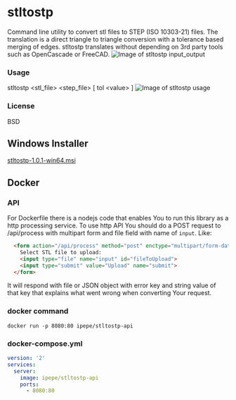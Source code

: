 # stltostp
Command line utility to convert stl files to STEP (ISO 10303-21) files. The translation is a direct triangle to triangle conversion with a tolerance based merging of edges. stltostp translates without depending on 3rd party tools such as OpenCascade or FreeCAD.
![Image of stltostp input_output](https://github.com/slugdev/stltostp/blob/master/doc/input_output.jpg)

### Usage
stltostp <stl_file> <step_file> \[ tol \<value\> \]
![Image of stltostp usage](https://github.com/slugdev/stltostp/blob/master/doc/example.jpg)

### License 
BSD

## Windows Installer
[stltostp-1.0.1-win64.msi](https://github.com/slugdev/stltostp/releases/download/v1.0.1/stltostp-1.0.1-win64.msi)


## Docker

### API
For Dockerfile there is a nodejs code that enables You to run this library as a http processing service. To use http API You should do a POST request to /api/process with multipart form and file field with name of `input`. Like:
```html
  <form action="/api/process" method="post" enctype="multipart/form-data">
    Select STL file to upload:
    <input type="file" name="input" id="fileToUpload">
    <input type="submit" value="Upload" name="submit">
  </form>
```
It will respond with file or JSON object with error key and string value of that key that explains what went wrong when converting Your request.

### docker command
`docker run -p 8080:80 ipepe/stltostp-api`

### docker-compose.yml

```yaml
version: '2'
services:
  server:
    image: ipepe/stltostp-api
    ports:
      - 8080:80
```
